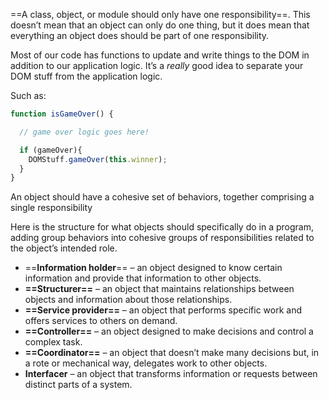 ==A  class, object, or module should only have one responsibility==. This doesn’t mean that an object can only do one thing, but it does mean that everything an object does should be part of one responsibility.

Most of our code has functions to update and write things to the DOM in addition to our application logic. It’s a _really_ good idea to separate your DOM stuff from the application logic.

Such as:
```javascript
function isGameOver() {

  // game over logic goes here!

  if (gameOver){
    DOMStuff.gameOver(this.winner);
  }
}
```

An object should have a cohesive set of behaviors, together comprising a single responsibility

Here is the structure for what objects should specifically do in a program, adding group behaviors into cohesive groups of responsibilities related to the object’s intended role.

-   ==**Information holder**== – an object designed to know certain information and provide that information to other objects.
-   **==Structurer==** – an object that maintains relationships between objects and information about those relationships.
-   **==Service provider==** – an object that performs specific work and offers services to others on demand.
-   **==Controller==** – an object designed to make decisions and control a complex task.
-   **==Coordinator==** – an object that doesn’t make many decisions but, in a rote or mechanical way, delegates work to other objects.
-   **Interfacer** – an object that transforms information or requests between distinct parts of a system.